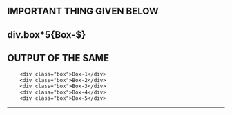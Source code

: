 ## IMPORTANT THING GIVEN BELOW

##  div.box*5{Box-$}


## OUTPUT OF THE SAME
        <div class="box">Box-1</div>
        <div class="box">Box-2</div>
        <div class="box">Box-3</div>
        <div class="box">Box-4</div>
        <div class="box">Box-5</div>



------------------------------------------------------------------------------------------------------------------------------------------------------------------------------------------------------------------------
